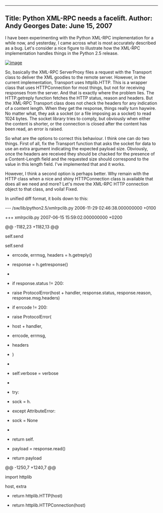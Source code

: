 -----
Title:  Python XML-RPC needs a facelift.
Author: Andy Georges
Date: June 15, 2007
----







I have been experimenting with the Python XML-RPC implementation for a
while now, and yesterday, I came across what is most accurately
described as a bug. Let's consider a nice figure to illustrate how the
XML-RPC implementation handles things in the Python 2.5 release.


[![image](5F677A6E-1F5E-45A3-BBFF-1F972E5BF21F-1.png)](http://www.flickr.com/photos/itkovian/552174803/)


So, basically the XML-RPC ServerProxy files a request with the Transport
class to deliver the XML goodies to the remote server. However, in the
current implementation, Transport uses httplib.HTTP. This is a wrapper
class that uses HTTPConnection for most things, but not for receiving
responses from the server. And that is exactly where the problem lies.
The HTTP.getreply function fetches the HTTP status, reason and headers.
But the XML-RPC Transport class does not check the headers for any
indication of a content length. When they get the response, things
really turn haywire. No matter what, they ask a socket (or a file
imposing as a socket) to read 1024 bytes. The socket library tries to
comply, but obviously when either the content is shorter, or the
connection is closed after the content has been read, an error is
raised.


So what are the options to correct this behaviour. I think one can do
two things. First of all, fix the Transport function that asks the
socket for data to use an extra argument indicating the expected payload
size. Obviously, once the headers are received they should be chacked
for the presence of a Content-Length field and the requested size should
correspond to the value in this length field. I've implemented that and
it works.


However, I think a second option is perhaps better. Why remain with the
HTTP class when a nice and shiny HTTPConnection class is available that
does all we need and more? Let's move the XML-RPC HTTP connection object
to that class, and voila! Fixed.


In unified diff format, it boils down to this:


--- /sw/lib/python2.5/xmlrpclib.py 2006-11-29 02:46:38.000000000 +0100


+++ xmlrpclib.py 2007-06-15 15:59:02.000000000 +0200


@@ -1182,23 +1182,13 @@


self.send


self.send


- errcode, errmsg, headers = h.getreply()


+ response = h.getresponse()


+


+ if response.status != 200:


+ raise ProtocolError(host + handler, response.status, response.reason,
response.msg.headers)


- if errcode != 200:


- raise ProtocolError(


- host + handler,


- errcode, errmsg,


- headers


- )


-


- self.verbose = verbose


-


- try:


- sock = h.


- except AttributeError:


- sock = None


-


- return self.


+ payload = response.read()


+ return payload








@@ -1250,7 +1240,7 @@





import httplib


host, extra


- return httplib.HTTP(host)


+ return httplib.HTTPConnection(host)




